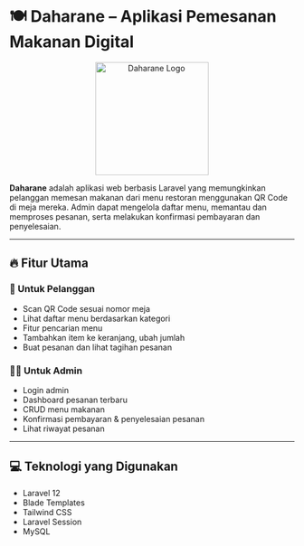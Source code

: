 # 🍽️ Daharane – Aplikasi Pemesanan Makanan Digital

<p align="center">
  <img src="logo_fix.png" width="200" alt="Daharane Logo">
</p>

**Daharane** adalah aplikasi web berbasis Laravel yang memungkinkan pelanggan memesan makanan dari menu restoran menggunakan QR Code di meja mereka. Admin dapat mengelola daftar menu, memantau dan memproses pesanan, serta melakukan konfirmasi pembayaran dan penyelesaian.

---

## 🔥 Fitur Utama

### 👥 Untuk Pelanggan
- Scan QR Code sesuai nomor meja
- Lihat daftar menu berdasarkan kategori
- Fitur pencarian menu
- Tambahkan item ke keranjang, ubah jumlah
- Buat pesanan dan lihat tagihan pesanan

### 👨‍💼 Untuk Admin
- Login admin
- Dashboard pesanan terbaru
- CRUD menu makanan
- Konfirmasi pembayaran & penyelesaian pesanan
- Lihat riwayat pesanan

---

## 💻 Teknologi yang Digunakan
- Laravel 12
- Blade Templates
- Tailwind CSS
- Laravel Session
- MySQL


